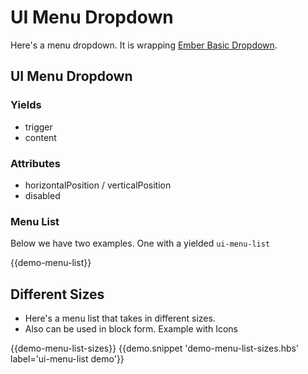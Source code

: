 # UI Menu Dropdown

Here's a menu dropdown.
It is wrapping [Ember Basic Dropdown](http://ember-basic-dropdown.com/).
## UI Menu Dropdown
### Yields
- trigger
- content

### Attributes
- horizontalPosition / verticalPosition
- disabled

### Menu List

Below we have two examples. One with a yielded `ui-menu-list`

{{demo-menu-list}}

## Different Sizes
- Here's a menu list that takes in different sizes.
- Also can be used in block form. Example with Icons

{{demo-menu-list-sizes}}
{{demo.snippet 'demo-menu-list-sizes.hbs' label='ui-menu-list demo'}}
